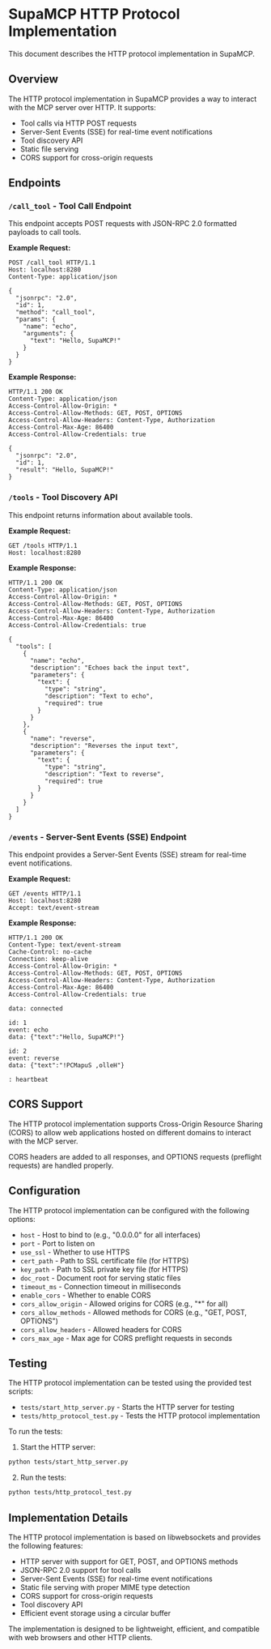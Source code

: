 # SupaMCP HTTP Protocol Implementation

This document describes the HTTP protocol implementation in SupaMCP.

## Overview

The HTTP protocol implementation in SupaMCP provides a way to interact with the MCP server over HTTP. It supports:

- Tool calls via HTTP POST requests
- Server-Sent Events (SSE) for real-time event notifications
- Tool discovery API
- Static file serving
- CORS support for cross-origin requests

## Endpoints

### `/call_tool` - Tool Call Endpoint

This endpoint accepts POST requests with JSON-RPC 2.0 formatted payloads to call tools.

**Example Request:**

```http
POST /call_tool HTTP/1.1
Host: localhost:8280
Content-Type: application/json

{
  "jsonrpc": "2.0",
  "id": 1,
  "method": "call_tool",
  "params": {
    "name": "echo",
    "arguments": {
      "text": "Hello, SupaMCP!"
    }
  }
}
```

**Example Response:**

```http
HTTP/1.1 200 OK
Content-Type: application/json
Access-Control-Allow-Origin: *
Access-Control-Allow-Methods: GET, POST, OPTIONS
Access-Control-Allow-Headers: Content-Type, Authorization
Access-Control-Max-Age: 86400
Access-Control-Allow-Credentials: true

{
  "jsonrpc": "2.0",
  "id": 1,
  "result": "Hello, SupaMCP!"
}
```

### `/tools` - Tool Discovery API

This endpoint returns information about available tools.

**Example Request:**

```http
GET /tools HTTP/1.1
Host: localhost:8280
```

**Example Response:**

```http
HTTP/1.1 200 OK
Content-Type: application/json
Access-Control-Allow-Origin: *
Access-Control-Allow-Methods: GET, POST, OPTIONS
Access-Control-Allow-Headers: Content-Type, Authorization
Access-Control-Max-Age: 86400
Access-Control-Allow-Credentials: true

{
  "tools": [
    {
      "name": "echo",
      "description": "Echoes back the input text",
      "parameters": {
        "text": {
          "type": "string",
          "description": "Text to echo",
          "required": true
        }
      }
    },
    {
      "name": "reverse",
      "description": "Reverses the input text",
      "parameters": {
        "text": {
          "type": "string",
          "description": "Text to reverse",
          "required": true
        }
      }
    }
  ]
}
```

### `/events` - Server-Sent Events (SSE) Endpoint

This endpoint provides a Server-Sent Events (SSE) stream for real-time event notifications.

**Example Request:**

```http
GET /events HTTP/1.1
Host: localhost:8280
Accept: text/event-stream
```

**Example Response:**

```http
HTTP/1.1 200 OK
Content-Type: text/event-stream
Cache-Control: no-cache
Connection: keep-alive
Access-Control-Allow-Origin: *
Access-Control-Allow-Methods: GET, POST, OPTIONS
Access-Control-Allow-Headers: Content-Type, Authorization
Access-Control-Max-Age: 86400
Access-Control-Allow-Credentials: true

data: connected

id: 1
event: echo
data: {"text":"Hello, SupaMCP!"}

id: 2
event: reverse
data: {"text":"!PCMapuS ,olleH"}

: heartbeat
```

## CORS Support

The HTTP protocol implementation supports Cross-Origin Resource Sharing (CORS) to allow web applications hosted on different domains to interact with the MCP server.

CORS headers are added to all responses, and OPTIONS requests (preflight requests) are handled properly.

## Configuration

The HTTP protocol implementation can be configured with the following options:

- `host` - Host to bind to (e.g., "0.0.0.0" for all interfaces)
- `port` - Port to listen on
- `use_ssl` - Whether to use HTTPS
- `cert_path` - Path to SSL certificate file (for HTTPS)
- `key_path` - Path to SSL private key file (for HTTPS)
- `doc_root` - Document root for serving static files
- `timeout_ms` - Connection timeout in milliseconds
- `enable_cors` - Whether to enable CORS
- `cors_allow_origin` - Allowed origins for CORS (e.g., "*" for all)
- `cors_allow_methods` - Allowed methods for CORS (e.g., "GET, POST, OPTIONS")
- `cors_allow_headers` - Allowed headers for CORS
- `cors_max_age` - Max age for CORS preflight requests in seconds

## Testing

The HTTP protocol implementation can be tested using the provided test scripts:

- `tests/start_http_server.py` - Starts the HTTP server for testing
- `tests/http_protocol_test.py` - Tests the HTTP protocol implementation

To run the tests:

1. Start the HTTP server:

```bash
python tests/start_http_server.py
```

2. Run the tests:

```bash
python tests/http_protocol_test.py
```

## Implementation Details

The HTTP protocol implementation is based on libwebsockets and provides the following features:

- HTTP server with support for GET, POST, and OPTIONS methods
- JSON-RPC 2.0 support for tool calls
- Server-Sent Events (SSE) for real-time event notifications
- Static file serving with proper MIME type detection
- CORS support for cross-origin requests
- Tool discovery API
- Efficient event storage using a circular buffer

The implementation is designed to be lightweight, efficient, and compatible with web browsers and other HTTP clients.

